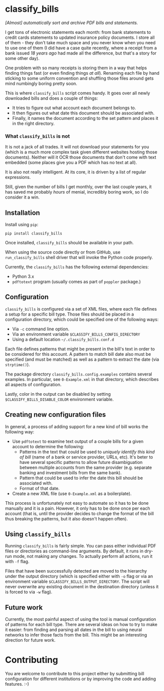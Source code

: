 # classify_bills

_[Almost] automatically sort and archive PDF bills
and statements._

I get tons of electronic statements each month: from bank statements
to credit cards statements to updated insurance policy documents. I
store all of them - they don't take much space and you never know when
you need to use one of them (I did have a case quite recently, where a
receipt from a bank issued _18 years ago_ had made all the difference,
but that's a story for some other day).

One problem with so many receipts is storing them in a way that helps
finding things fast (or even finding things _at all_). Renaming each
file by hand sticking to some uniform convention and shuffling those
files around gets mind numbingly boring pretty soon.

This is where `classify_bills` script comes handy. It goes over all
newly downloaded bills and does a couple of things:

* It tries to figure out what account each document belongs to.
* It then figures out what date this document should be associated
  with.
* Finally, it names the document according to the set pattern and
  places it in the right directory.


### What `classify_bills` is not

It is not a jack of all trades. It will not download your statements
for you (which is a much more complex task given different websites
hosting those documents). Neither will it OCR those documents that
don't come with text embedded (some places give you a PDF which has no
text at all).

It is also not really intelligent. At its core, it is driven by a list
of regular expressions.

Still, given the number of bills I get monthly, over the last couple
years, it has saved me probably _hours_ of menial, incredibly boring
work, so I do consider it a win.


## Installation

Install using `pip`:

```shell
pip install classify_bills
```

Once installed, `classify_bills` should be available in your path.

When using the source code directly or from GitHub, use
`run_classify_bills` shell driver that will invoke the Python code
properly.

Currently, the `classify_bills` has the following external
dependencies:

* Python 3.x
* `pdftotext` program (usually comes as part of `poppler` package.)


## Configuration

`classify_bills` is configured via a set of XML files, where each file
defines a setup for a specific bill type. Those files should be placed
in a configuration directory, which could be specified one of the
following ways:

* Via `-c` command line option.
* Via an environment variable `$CLASSIFY_BILLS_CONFIG_DIRECTORY`
* Using a default location `~/.classify_bills.conf.d`

Each file defines patterns that might be present in the bill's text in
order to be considered for this account. A pattern to match bill date
also must be specified (and must be matched) as well as a pattern to
extract the date (via `strptime()`).

The package directory `classify_bills.config.examples` contains
several examples. In particular, see `0-Example.xml` in that
directory, which describes all aspects of configuration.

Lastly, color in the output can be disabled by setting
`$CLASSIFY_BILLS_DISABLE_COLOR` environment variable.


## Creating new configuration files

In general, a process of adding support for a new kind of bill works
the following way:

* Use `pdftotext` to examine text output of a couple bills for a given
  account to determine the following:
  * Patterns in the text that could be used to _uniquely identify this
    kind of bill_ (name of a bank or service provider, URLs,
    etc). It's beter to have several specific patterns to allow future
    disambiguation between multiple accounts from the same provider
    (e.g. separate banking and investment bills from the same bank).
  * Pattern that could be used to infer the date this bill should be
    associated with.
  * Format of that date.
* Create a new XML file (use `0-Example.xml` as a boilerplate).

This process is unfortunately not easy to automate so it has to be
done manually and it is a pain. However, it only has to be done once
per each account (that is, until the provider decides to change the
format of the bill thus breaking the patterns, but it also doesn't
happen often).


## Using `classify_bills`

Running `classify_bills` is fairly simple. You can pass either
individual PDF files or directories as command-line arguments. By
default, it runs in dry-run mode, not making any changes. To actually
perform all actions, run it with `-f` flag.

Files that have been successfully detected are moved to the hierarchy
under the output directory (which is specified either with `-o` flag
or via an environment variable `$CLASSIFY_BILLS_OUTPUT_DIRECTORY`. The
script will never overwrite any existing document in the destination
directory (unless it is forced to via `-w` flag).


## Future work

Currently, the most painful aspect of using the tool is manual
configuration of patterns for each bill type. There are several ideas
on how to try to make it easier: from finding and parsing all dates in
the bill to using neural networks to infer those facts from the
bill. This might be an interesting direction for future work.


# Contributing

You are welcome to contribute to this project either by submitting
bill configuration for different institutions or by improving the
code and adding features. :-)
